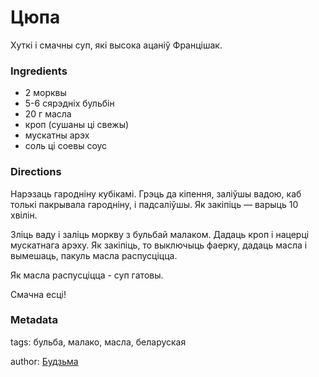# Цюпа

Хуткі і смачны суп, які высока ацаніў Францішак.

### Ingredients

 * 2 морквы
 * 5-6 сярэдніх бульбін
 * 20 г масла
 * кроп (сушаны ці свежы)
 * мускатны арэх
 * соль ці соевы соус

### Directions

Нарэзаць гародніну кубікамі. Грэць да кіпення, заліўшы вадою, каб толькі пакрывала гародніну, і падсаліўшы. Як закіпіць — варыць 10 хвілін.

Зліць ваду і заліць моркву з бульбай малаком.  Дадаць кроп і нацерці мускатнага арэху. Як закіпіць, то выключыць фаерку, дадаць масла і вымешаць, пакуль масла распусціцца.

Як масла распусціцца - суп гатовы.

Смачна есці!

### Metadata

tags: бульба, малако, масла, беларуская

author: [Будзьма](https://budzma.org/news/malochnyya-supy.html)
